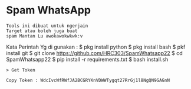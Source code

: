 # Spam WhatsApp
```
Tools ini dibuat untuk ngerjain
Target atau boleh juga buat
spam Mantan Lu awokawokwkwk:v
```
Kata Perintah Yg di gunakan :
$ pkg install python
$ pkg install bash
$ pkf install git
$ git clone https://github.com/HRC303/SpamWhatsapp22
$ cd SpamWhatsapp22
$ pip install -r requirements.txt
$ bash install.sh
```
> Get Token 

Copy Token : WdcIvcWfRWfJA2BCGRYKnVDWWTygqt27RrGj1l8NgQN9GAGnN

